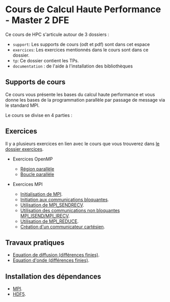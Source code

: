 # Cours de Calcul Haute Performance - Master 2 DFE

Ce cours de HPC s'articule autour de 3 dossiers :
- `support`: Les supports de cours (odt et pdf) sont dans cet espace
- `exercices`: Les exercices mentionnés dans le cours sont dans ce dossier.
- `tp`: Ce dossier contient les TPs.
- `documentation` : de l'aide à l'installation des bibliothèques

## Supports de cours

Ce cours vous présente les bases du calcul haute performance et vous donne les
bases de la programmation parallèle par passage de message via le standard MPI.

Le cours se divise en 4 parties :

## Exercices

Il y a plusieurs exercices en lien avec le cours que vous trouverez
dans [le dossier exercices](../exercices/).

- Exercices OpenMP
  - [Région parallèle](../exercices/openmp/1_omp_parallel) 
  - [Boucle parallèle](../exercices/openmp/2_omp_do) 


- Exercices MPI
  - [Initialisation de MPI](../exercices/mpi/1_initialization).
  - [Initiation aux communications bloquantes](../exercices/mpi/2_blocking_com).
  - [Utilisation de MPI_SENDRECV](../exercices/mpi/3_sendrecv).
  - [Utilisation des communications non bloquantes MPI_ISEND/MPI_IRECV](../exercices/mpi/4_nonblockling_com).
  - [Utilisation de MPI_REDUCE](../exercices/mpi/5_reduce_com).
  - [Création d'un communicateur cartésien](../exercices/mpi/6_cartesian_com).

## Travaux pratiques

- [Equation de diffusion (différences finies)](../tp/diffusion/).
- [Equation d'onde (différences finies)](../tp/onde/).

## Installation des dépendances

- [MPI](../documentation/mpi.md).
- [HDF5](../documentation/hdf5.md).

